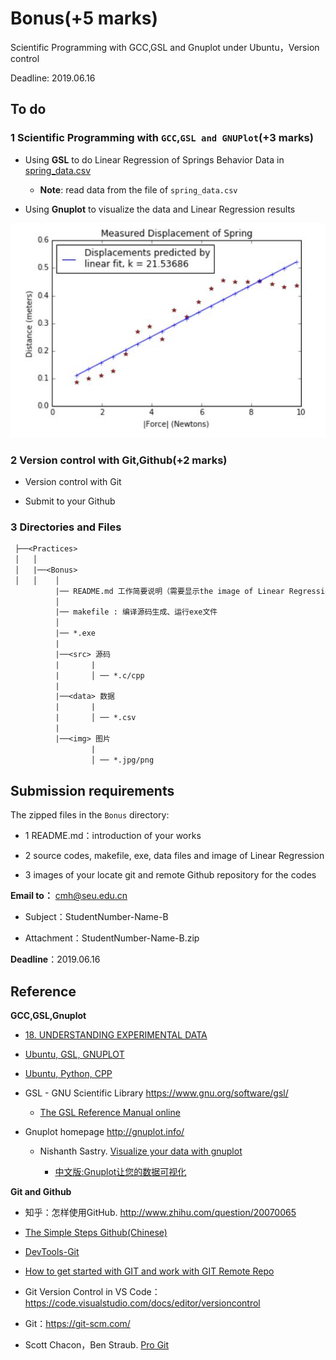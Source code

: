 # Bonus(+5 marks) 

Scientific Programming with GCC,GSL and Gnuplot under Ubuntu，Version control

Deadline: 2019.06.16
 
## To do

### 1 Scientific Programming with `GCC`,`GSL and GNUPlot`(+3 marks) 

* Using **GSL** to do Linear Regression of Springs Behavior Data in [spring_data.csv](./data/spring_data.csv)

  * **Note**: read data from the file of `spring_data.csv`

* Using **Gnuplot** to visualize the  data and Linear Regression results 

![Linear Regression of Springs Behavior](./img/spring.jpg)

### 2 Version control with Git,Github(+2 marks)
 
* Version control with Git

* Submit to your Github 

### 3 Directories and Files

```txt
 ├──<Practices>
 │   │ 
 │   |──<Bonus> 
 │   │    │ 
          |── README.md 工作简要说明（需要显示the image of Linear Regression）
          │
          |── makefile : 编译源码生成、运行exe文件
          │ 
          |── *.exe
          |
          |──<src> 源码
          |       |
          |       │ ── *.c/cpp
          |
          |──<data> 数据
          |       |
          |       │ ── *.csv   
          | 
          |──<img> 图片
                  |
                  │ ── *.jpg/png
``` 

## Submission requirements

The zipped files in the `Bonus` directory:

* 1 README.md：introduction of your works

* 2 source codes, makefile, exe, data files and image of Linear Regression 

* 3 images of your locate git and remote Github repository for the codes

**Email to：** cmh@seu.edu.cn

   * Subject：StudentNumber-Name-B
  
   * Attachment：StudentNumber-Name-B.zip

**Deadline**：2019.06.16

## Reference

**GCC,GSL,Gnuplot**

* [18. UNDERSTANDING EXPERIMENTAL DATA](http://nbviewer.ipython.org/github/PySEE/home/tree/S2019/notebook/Unit5-1-18_UNDERSTANDING_EXPERIMENTAL_DATA.ipynb)

* [Ubuntu, GSL, GNUPLOT](http://nbviewer.ipython.org/github/PySEE/home/tree/S2019/notebook/Unit8-5-Ubuntu_GSL_GNUPLOT.ipynb)

* [Ubuntu, Python, CPP](https://github.com/PySEE/home/blob/S2019/guide/Ubuntu-Python-CPP(Chinese).md)

* GSL - GNU Scientific Library https://www.gnu.org/software/gsl/

   * [The GSL Reference Manual online]( https://www.gnu.org/software/gsl/doc/html/index.html)

* Gnuplot homepage http://gnuplot.info/

   * Nishanth Sastry. [Visualize your data with gnuplot](http://fitzkee.chemistry.msstate.edu/sites/default/files/ch8990/ibm-gnuplot.pdf)
  
      * [中文版:Gnuplot让您的数据可视化](https://www.ibm.com/developerworks/cn/linux/l-gnuplot/)

**Git and Github**

* 知乎：怎样使用GitHub. http://www.zhihu.com/question/20070065

* [The Simple Steps Github(Chinese)](https://github.com/PySEE/home/blob/S2019/guide/TheSimpleStepsGithub(Chinese).md)

* [DevTools-Git](http://nbviewer.jupyter.org/github/PySEE/home/blob/S2019/notebook/Unit7-5-DevTools-Git.ipynb)

* [How to get started with GIT and work with GIT Remote Repo](http://www3.ntu.edu.sg/home/ehchua/programming/howto/Git_HowTo.html)

* Git Version Control in VS Code：https://code.visualstudio.com/docs/editor/versioncontrol

* Git：https://git-scm.com/

* Scott Chacon，Ben Straub. [Pro Git]( https://git-scm.com/book/en/v2/Getting-Started-About-Version-Control)



